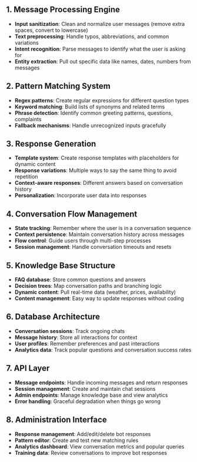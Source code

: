 ## 1. **Message Processing Engine**
- **Input sanitization**: Clean and normalize user messages (remove extra spaces, convert to lowercase)
- **Text preprocessing**: Handle typos, abbreviations, and common variations
- **Intent recognition**: Parse messages to identify what the user is asking for
- **Entity extraction**: Pull out specific data like names, dates, numbers from messages

## 2. **Pattern Matching System**
- **Regex patterns**: Create regular expressions for different question types
- **Keyword matching**: Build lists of synonyms and related terms
- **Phrase detection**: Identify common greeting patterns, questions, complaints
- **Fallback mechanisms**: Handle unrecognized inputs gracefully

## 3. **Response Generation**
- **Template system**: Create response templates with placeholders for dynamic content
- **Response variations**: Multiple ways to say the same thing to avoid repetition
- **Context-aware responses**: Different answers based on conversation history
- **Personalization**: Incorporate user data into responses

## 4. **Conversation Flow Management**
- **State tracking**: Remember where the user is in a conversation sequence
- **Context persistence**: Maintain conversation history across messages
- **Flow control**: Guide users through multi-step processes
- **Session management**: Handle conversation timeouts and resets

## 5. **Knowledge Base Structure**
- **FAQ database**: Store common questions and answers
- **Decision trees**: Map conversation paths and branching logic
- **Dynamic content**: Pull real-time data (weather, prices, availability)
- **Content management**: Easy way to update responses without coding

## 6. **Database Architecture**
- **Conversation sessions**: Track ongoing chats
- **Message history**: Store all interactions for context
- **User profiles**: Remember preferences and past interactions
- **Analytics data**: Track popular questions and conversation success rates

## 7. **API Layer**
- **Message endpoints**: Handle incoming messages and return responses
- **Session management**: Create and maintain chat sessions
- **Admin endpoints**: Manage knowledge base and view analytics
- **Error handling**: Graceful degradation when things go wrong

## 8. **Administration Interface**
- **Response management**: Add/edit/delete bot responses
- **Pattern editor**: Create and test new matching rules
- **Analytics dashboard**: View conversation metrics and popular queries
- **Training data**: Review conversations to improve bot responses


